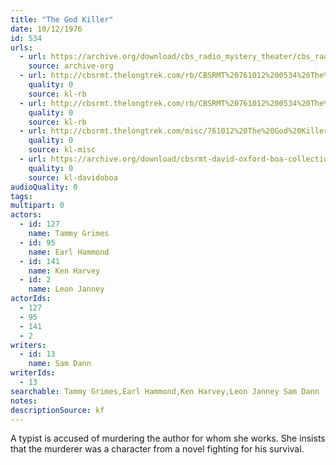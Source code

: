 ```yaml
---
title: "The God Killer"
date: 10/12/1976
id: 534
urls: 
  - url: https://archive.org/download/cbs_radio_mystery_theater/cbs_radio_mystery_theater-0501-0550.zip/cbs_radio_mystery_theater-0501-0550%2Fcbsrmt_0534_the_god_killer.mp3
    source: archive-org
  - url: http://cbsrmt.thelongtrek.com/rb/CBSRMT%20761012%200534%20The%20God%20Killers_wuwm.mp3
    quality: 0
    source: kl-rb
  - url: http://cbsrmt.thelongtrek.com/rb/CBSRMT%20761012%200534%20The%20God%20Killer_wbbm_rb.mp3
    quality: 0
    source: kl-rb
  - url: http://cbsrmt.thelongtrek.com/misc/761012%20The%20God%20Killer_KIXI.mp3
    quality: 0
    source: kl-misc
  - url: https://archive.org/download/cbsrmt-david-oxford-boa-collection/CBSRMT-761012-0534-The-God-Killer-(128-44)_WUWM-FM-{BoA}.mp3
    quality: 0
    source: kl-davidoboa
audioQuality: 0
tags: 
multipart: 0
actors:  
  - id: 127
    name: Tammy Grimes  
  - id: 95
    name: Earl Hammond  
  - id: 141
    name: Ken Harvey  
  - id: 2
    name: Leon Janney
actorIds:  
  - 127  
  - 95  
  - 141  
  - 2
writers:  
  - id: 13
    name: Sam Dann
writerIds:  
  - 13
searchable: Tammy Grimes,Earl Hammond,Ken Harvey,Leon Janney Sam Dann
notes: 
descriptionSource: kf
---
```

A typist is accused of murdering the author for whom she works. She insists that the murderer was a character from a novel fighting for his survival.